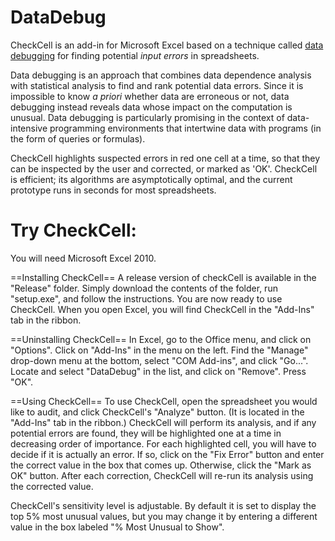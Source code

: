DataDebug
=========

CheckCell is an add-in for Microsoft Excel based on a technique called [data debugging](https://web.cs.umass.edu/publication/details.php?id=2283 "data debugging") for finding potential _input errors_ in spreadsheets.

Data debugging is an approach that combines data dependence analysis with statistical analysis to find and rank potential data errors. Since it is impossible to know _a priori_ whether data are erroneous or not, data debugging instead reveals data whose impact on the computation is unusual. Data debugging is particularly promising in the context of data-intensive programming environments that intertwine data with programs (in the form of queries or formulas).

CheckCell highlights suspected errors in red one cell at a time, so that they can be inspected by the user and corrected, or marked as 'OK'. CheckCell is efficient; its algorithms are asymptotically optimal, and the current prototype runs in seconds for most spreadsheets.


Try CheckCell:
==============

You will need Microsoft Excel 2010.

==Installing CheckCell==
A release version of checkCell is available in the "Release" folder. Simply download the contents of the folder, run "setup.exe", and follow the instructions.
You are now ready to use CheckCell. When you open Excel, you will find CheckCell in the "Add-Ins" tab in the ribbon.

==Uninstalling CheckCell==
In Excel, go to the Office menu, and click on "Options". Click on "Add-Ins" in the menu on the left. Find the "Manage" drop-down menu at the bottom, select "COM Add-ins", and click "Go...". Locate and select "DataDebug" in the list, and click on "Remove". Press "OK".

==Using CheckCell==
To use CheckCell, open the spreadsheet you would like to audit, and click CheckCell's "Analyze" button. (It is located in the "Add-Ins" tab in the ribbon.) CheckCell will perform its analysis, and if any potential errors are found, they will be highlighted one at a time in decreasing order of importance. For each highlighted cell, you will have to decide if it is actually an error. If so, click on the "Fix Error" button and enter the correct value in the box that comes up. Otherwise, click the "Mark as OK" button. After each correction, CheckCell will re-run its analysis using the corrected value.

CheckCell's sensitivity level is adjustable. By default it is set to display the top 5% most unusual values, but you may change it by entering a different value in the box labeled "% Most Unusual to Show".